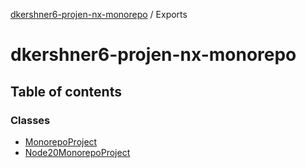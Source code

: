 [dkershner6-projen-nx-monorepo](README.md) / Exports

# dkershner6-projen-nx-monorepo

## Table of contents

### Classes

- [MonorepoProject](classes/MonorepoProject.md)
- [Node20MonorepoProject](classes/Node20MonorepoProject.md)
